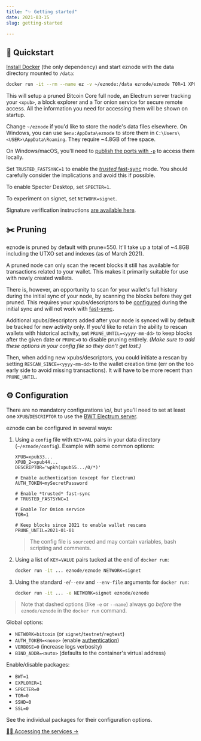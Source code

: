 ```yaml
---
title: "✨ Getting started"
date: 2021-03-15
slug: getting-started

---
```

## 🚀 Quickstart

[Install Docker](https://docs.docker.com/get-docker/) (the only dependency) and start eznode with the data directory mounted to `/data`:

```bash
docker run -it --rm --name ez -v ~/eznode:/data eznode/eznode TOR=1 XPUB=<xpub>
```

This will setup a pruned Bitcoin Core full node, an Electrum server tracking your `<xpub>`, a block explorer and a Tor onion service for secure remote access. All the information you need for accessing them will be shown on startup.

Change `~/eznode` if you'd like to store the node's data files elsewhere. On Windows, you can use `$env:AppData\eznode` to store them in `C:\Users\<USER>\AppData\Roaming`. They require \~4.8GB of free space.

On Windows/macOS, you'll need to [publish the ports with `-p`](accessing#connecting-locally) to access them locally.

Set `TRUSTED_FASTSYNC=1` to enable the [_trusted_ fast-sync](packages#fast-sync) mode. You should carefully consider the implications and avoid this if possible.

To enable Specter Desktop, set `SPECTER=1`.

To experiment on signet, set `NETWORK=signet`.

Signature verification instructions [are available here](signed-images).

## ✂️ Pruning

eznode is pruned by default with prune=550. It'll take up a total of \~4.8GB including the UTXO set and indexes (as of March 2021).

A pruned node can only scan the recent blocks it still has available for transactions related to your wallet. This makes it primarily suitable for use with newly created wallets.

There is, however, an opportunity to scan for your wallet's full history during the initial sync of your node, by scanning the blocks before they get pruned. This requires your xpubs/descriptors to be [configured](getting-started#configuration) during the initial sync and will not work with [fast-sync](packages#fast-sync).

Additional xpubs/descriptors added after your node is synced will by default be tracked for new activity only.
If you'd like to retain the ability to rescan wallets with historical activity, set `PRUNE_UNTIL=<yyyy-mm-dd>` to keep blocks after the given date or `PRUNE=0` to disable pruning entirely. _(Make sure to add these options in your config file so they don't get lost.)_

Then, when adding new xpubs/descriptors, you could initiate a rescan by setting `RESCAN_SINCE=<yyyy-mm-dd>` to the wallet creation time (err on the too early side to avoid missing transactions). It will have to be more recent than `PRUNE_UNTIL`.

## ⚙️ Configuration

There are no mandatory configurations \\o/, but you'll need to set at least one `XPUB`/`DESCRIPTOR` to use the [BWT Electrum server](packages#bitcoin-wallet-tracker).

eznode can be configured in several ways:

1. Using a `config` file with `KEY=VAL` pairs in your data directory (`~/eznode/config`). Example with some common options:

       XPUB=xpub33...
       XPUB_2=xpub44...
       DESCRIPTOR='wpkh(xpub55.../0/*)'
       
       # Enable authentication (except for Electrum)
       AUTH_TOKEN=mySecretPassword
       
       # Enable *trusted* fast-sync
       # TRUSTED_FASTSYNC=1
       
       # Enable Tor Onion service
       TOR=1
       
       # Keep blocks since 2021 to enable wallet rescans
       PRUNE_UNTIL=2021-01-01

   > The config file is `source`ed and may contain variables, bash scripting and comments.
2. Using a list of `KEY=VALUE` pairs tucked at the end of `docker run`:

   ```bash
   docker run -it ... eznode/eznode NETWORK=signet
   ```
3. Using the standard `-e`/`--env` and `--env-file` arguments for `docker run`:

   ```bash
   docker run -it ... -e NETWORK=signet eznode/eznode
   ```

> Note that dashed options (like `-e` or `--name`) always go *before* the `eznode/eznode` in the `docker run` command.

Global options:

* `NETWORK=bitcoin` (or `signet`/`testnet`/`regtest`)
* `AUTH_TOKEN=<none>` (enable [authentication](accessing#authentication))
* `VERBOSE=0` (increase logs verbosity)
* `BIND_ADDR=<auto>` (defaults to the container's virtual address)

Enable/disable packages:

* `BWT=1`
* `EXPLORER=1`
* `SPECTER=0`
* `TOR=0`
* `SSHD=0`
* `SSL=0`

See the individual packages for their configuration options.

<div class="docs-nav"><span></span>

[👩‍💻 Accessing the services →](accessing)

</div>